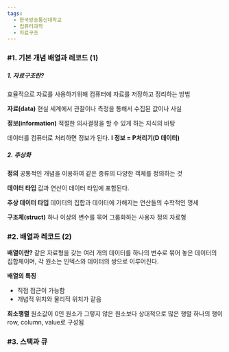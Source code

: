 ```yaml
---
tags:
  - 한국방송통신대학교
  - 컴퓨터과학
  - 자료구조
---
```



### #1. 기본 개념 배열과 레코드 (1)

##### 1. 자료구조란?
효율적으로 자료를 사용하기위해 컴퓨터에 자료를 저장하고 정리하는 방법

**자료(data)**
현실 세계에서 관찰이나 측정을 통해서 수집된 값이나 사실

**정보(information)**
적절한 의사결정을 할 수 있게 하는 지식의 바탕

데이터를 컴퓨터로 처리하면 정보가 된다.
**I 정보 = P처리기(D 데이터)**


##### 2. 추상화

**정의**
공통적인 개념을 이용하여 같은 종류의 다양한 객체를 정의하는 것

**데이터 타입**
값과 연산이 데이터 타입에 포함된다.

**추상 데이터 타입**
	데이터의 집합과 데이터에 가해지는 연산들의 수학적인 명세

**구조체(struct)**
하나 이상의 변수를 묶어 그룹화하는 사용자 정의 자료형

### #2. 배열과 레코드 (2)
**배열이란?**
같은 자료형을 갖는 여러 개의 데이터를 하나의 변수로 묶어 놓은 데이터의 집합체이며, 각 원소는 인덱스와 데이터의 쌍으로 이루어진다.

**배열의 특징**
- 직접 접근이 가능함
- 개념적 위치와 물리적 위치가 같음

**희소행렬**
원소값이 0인 원소가 그렇지 않은 원소보다 상대적으로 많은 행렬
하나의 행이 row, column, value로 구성됨
### #3. 스택과 큐